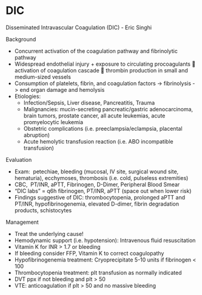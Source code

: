 # DIC
 
Disseminated <span id="DIC"></span> Intravascular Coagulation (DIC) -
Eric Singhi

Background

-   Concurrent activation of the coagulation pathway and fibrinolytic
    pathway
-   Widespread endothelial injury + exposure to circulating
    procoagulants
    
    activation of coagulation cascade
    
    thrombin production in small and medium-sized vessels
-   Consumption of platelets, fibrin, and coagulation factors ->
    fibrinolysis -> end organ damage and hemolysis
-   Etiologies:
    -   Infection/Sepsis, Liver disease, Pancreatitis, Trauma
    -   Malignancies: mucin-secreting pancreatic/gastric adenocarcinoma,
        brain tumors, prostate cancer, all acute leukemias, acute
        promyelocytic leukemia
    -   Obstetric complications (i.e. preeclampsia/eclampsia, placental
        abruption)
    -   Acute hemolytic transfusion reaction (i.e. ABO incompatible
        transfusion)

Evaluation

-   Exam:  petechiae, bleeding (mucosal, IV site, surgical wound site,
    hematuria), ecchymoses, thrombosis (i.e. cold, pulseless
    extremities)
-   CBC,  PT/INR, aPTT, Fibrinogen, D-Dimer, Peripheral Blood Smear
-   “DIC labs” = q6h fibrinogen, PT/INR, aPTT (space out when lower
    risk)
-   Findings suggestive of DIC: thrombocytopenia, prolonged aPTT and
    PT/INR, hypofibrinogenemia, elevated D-dimer, fibrin degradation
    products, schistocytes

Management

-   Treat the underlying cause!
-   Hemodynamic support (i.e. hypotension): Intravenous fluid
    resuscitation
-   Vitamin K for INR > 1.7 or bleeding
-   If bleeding consider FFP, Vitamin K to correct coagulopathy
-   Hypofibrinogenemia treatment: Cryoprecipitate 5-10 units if
    fibrinogen \< 100
-   Thrombocytopenia treatment: plt transfusion as normally indicated
-   DVT ppx if not bleeding and plt > 50
-   VTE: anticoagulation if plt > 50 and no massive bleeding
